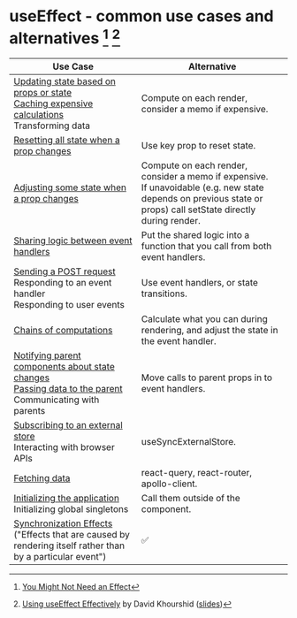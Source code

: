 # useEffect - common use cases and alternatives [^1] [^2]

| Use Case | Alternative |
|-|-|
| [Updating state based on props or state](https://beta.reactjs.org/learn/you-might-not-need-an-effect#updating-state-based-on-props-or-state) <br> [Caching expensive calculations](https://beta.reactjs.org/learn/you-might-not-need-an-effect#caching-expensive-calculations) <br>  Transforming data  | Compute on each render, consider a memo if expensive. |
| [Resetting all state when a prop changes](https://beta.reactjs.org/learn/you-might-not-need-an-effect#resetting-all-state-when-a-prop-changes) | Use key prop to reset state. |
| [Adjusting some state when a prop changes](https://beta.reactjs.org/learn/you-might-not-need-an-effect#adjusting-some-state-when-a-prop-changes) | Compute on each render, consider a memo if expensive. <br> If unavoidable (e.g. new state depends on previous state or props) call setState directly during render. |
| [Sharing logic between event handlers](https://beta.reactjs.org/learn/you-might-not-need-an-effect#sharing-logic-between-event-handlers) | Put the shared logic into a function that you call from both event handlers. |
| [Sending a POST request](https://beta.reactjs.org/learn/you-might-not-need-an-effect#sending-a-post-request) <br> Responding to an event handler <br> Responding to user events | Use event handlers, or state transitions. |
| [Chains of computations](https://beta.reactjs.org/learn/you-might-not-need-an-effect#chains-of-computations) | Calculate what you can during rendering, and adjust the state in the event handler. |
| [Notifying parent components about state changes](https://beta.reactjs.org/learn/you-might-not-need-an-effect#notifying-parent-components-about-state-changes) <br> [Passing data to the parent](https://beta.reactjs.org/learn/you-might-not-need-an-effect#passing-data-to-the-parent) <br> Communicating with parents | Move calls to parent props in to event handlers. |
| [Subscribing to an external store](https://beta.reactjs.org/learn/you-might-not-need-an-effect#subscribing-to-an-external-store) <br> Interacting with browser APIs | useSyncExternalStore. |
| [Fetching data](https://beta.reactjs.org/learn/you-might-not-need-an-effect#fetching-data) | react-query, react-router, apollo-client. |
| [Initializing the application](https://beta.reactjs.org/learn/you-might-not-need-an-effect#initializing-the-application) <br> Initializing global singletons | Call them outside of the component. |
| [Synchronization Effects](https://beta.reactjs.org/learn/synchronizing-with-effects) ("Effects that are caused by rendering itself rather than by a particular event") | ✅ |

[^1]: [You Might Not Need an Effect](https://beta.reactjs.org/learn/you-might-not-need-an-effect)
[^2]: [Using useEffect Effectively](https://youtu.be/lrs8FNSUdkw?t=18990) by David Khourshid ([slides](https://slides.com/davidkhourshid/using-useeffect-effectively))
